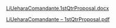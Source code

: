 [LiUeharaComandante.1stQtrProposal.docx](https://github.com/Fujiroooo/LiUeharaComandante/files/9630566/LiUeharaComandante.1stQtrProposal.docx)

[LiUeharaComandante – 1stQtrProposal.pdf](https://github.com/Fujiroooo/LiUeharaComandante/files/9680310/LiUeharaComandante.1stQtrProposal.pdf)
